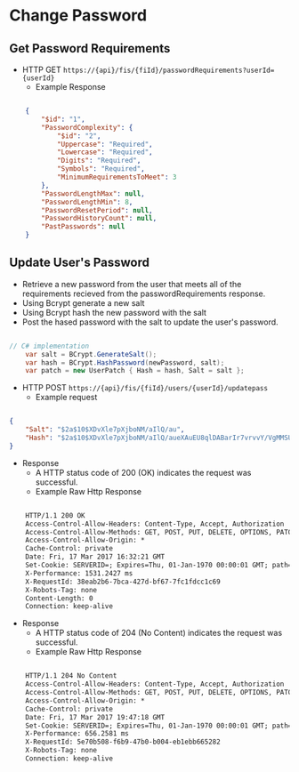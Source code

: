 # Change Password

## Get Password Requirements

- HTTP GET `https://{api}/fis/{fiId}/passwordRequirements?userId={userId}`
  - Example Response

```json

    {
        "$id": "1",
        "PasswordComplexity": {
            "$id": "2",
            "Uppercase": "Required",
            "Lowercase": "Required",
            "Digits": "Required",
            "Symbols": "Required",
            "MinimumRequirementsToMeet": 3
        },
        "PasswordLengthMax": null,
        "PasswordLengthMin": 8,
        "PasswordResetPeriod": null,
        "PasswordHistoryCount": null,
        "PastPasswords": null
    }

```

## Update User's Password

- Retrieve a new password from the user that meets all of the requirements recieved from the passwordRequirements response.
- Using Bcrypt generate a new salt
- Using Bcrypt hash the new password with the salt
- Post the hased password with the salt to update the user's password.

```cs

// C# implementation
    var salt = BCrypt.GenerateSalt();
    var hash = BCrypt.HashPassword(newPassword, salt);
    var patch = new UserPatch { Hash = hash, Salt = salt };

```

- HTTP POST `https://{api}/fis/{fiId}/users/{userId}/updatepass`
  - Example request

```json

{
    "Salt": "$2a$10$XDvXle7pXjboNM/aIlQ/au",
    "Hash": "$2a$10$XDvXle7pXjboNM/aIlQ/aueXAuEU8qlDABarIr7vrvvY/VgMMSUly"
}

```

- Response
  - A HTTP status code of 200 (OK) indicates the request was successful.
  - Example Raw Http Response

```txt

    HTTP/1.1 200 OK
    Access-Control-Allow-Headers: Content-Type, Accept, Authorization
    Access-Control-Allow-Methods: GET, POST, PUT, DELETE, OPTIONS, PATCH
    Access-Control-Allow-Origin: *
    Cache-Control: private
    Date: Fri, 17 Mar 2017 16:32:21 GMT
    Set-Cookie: SERVERID=; Expires=Thu, 01-Jan-1970 00:00:01 GMT; path=/
    X-Performance: 1531.2427 ms
    X-RequestId: 38eab2b6-7bca-427d-bf67-7fc1fdcc1c69
    X-Robots-Tag: none
    Content-Length: 0
    Connection: keep-alive

```


- Response
  - A HTTP status code of 204 (No Content) indicates the request was successful.
  - Example Raw Http Response

```txt

    HTTP/1.1 204 No Content
    Access-Control-Allow-Headers: Content-Type, Accept, Authorization
    Access-Control-Allow-Methods: GET, POST, PUT, DELETE, OPTIONS, PATCH
    Access-Control-Allow-Origin: *
    Cache-Control: private
    Date: Fri, 17 Mar 2017 19:47:18 GMT
    Set-Cookie: SERVERID=; Expires=Thu, 01-Jan-1970 00:00:01 GMT; path=/
    X-Performance: 656.2581 ms
    X-RequestId: 5e70b508-f6b9-47b0-b004-eb1ebb665282
    X-Robots-Tag: none
    Connection: keep-alive

```